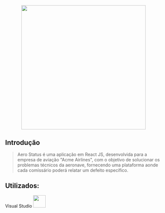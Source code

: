 <h1 align="center">
<img src="https://i.imgur.com/DPXjaGF.png" width="400px">

## Introdução
> Aero Status é uma aplicação em React JS, desenvolvida para a empresa de aviação "Acme Airlines", com o objetivo de solucionar os problemas técnicos da aeronave, fornecendo uma plataforma aonde cada comissário poderá relatar um defeito específico.


          
## Utilizados: 

Visual Studio 
<img src="https://cdn.jsdelivr.net/gh/devicons/devicon/icons/visualstudio/visualstudio-plain.svg" width="40px" />
          
